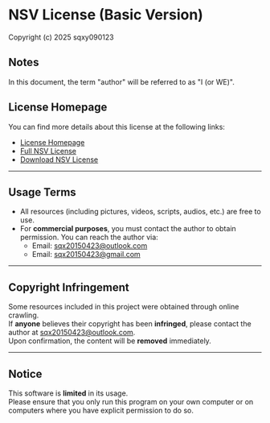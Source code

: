 # NSV License (Basic Version)

Copyright (c) 2025 sqxy090123

## Notes
In this document, the term "author" will be referred to as "I (or WE)".

## License Homepage
You can find more details about this license at the following links:
- [License Homepage](https://sqxy090123.github.io/licenses/)
- [Full NSV License](https://sqxy090123.github.io/licenses/NSV-License)
- [Download NSV License](https://sqxy090123.github.io/license/NSV-license/download)

---

## Usage Terms
- All resources (including pictures, videos, scripts, audios, etc.) are free to use.
- For **commercial purposes**, you must contact the author to obtain permission. You can reach the author via:
  - Email: <sqx20150423@outlook.com>
  - Email: <sqx20150423@gmail.com>

---

## Copyright Infringement
Some resources included in this project were obtained through online crawling.  
If **anyone** believes their copyright has been **infringed**, please contact the author at <sqx20150423@outlook.com>.  
Upon confirmation, the content will be **removed** immediately.

---

## Notice
This software is **limited** in its usage.  
Please ensure that you only run this program on your own computer or on computers where you have explicit permission to do so.